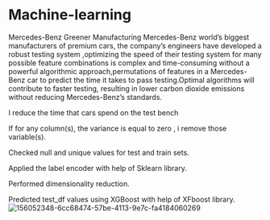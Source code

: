 # Machine-learning
Mercedes-Benz Greener Manufacturing
Mercedes-Benz world’s biggest manufacturers of premium cars, the company’s engineers have developed a robust testing system ,optimizing the speed of their testing system for many possible feature combinations is complex and time-consuming without a powerful algorithmic approach,permutations of features in a Mercedes-Benz car to predict the time it takes to pass testing.Optimal algorithms will contribute to faster testing, resulting in lower carbon dioxide emissions without reducing Mercedes-Benz’s standards.

I reduce the time that cars spend on the test bench

If for any column(s), the variance is equal to zero , i remove those variable(s).

Checked null and unique values for test and train sets.

Applied the label encoder with help of Sklearn library.

Performed dimensionality reduction.

Predicted test_df values using XGBoost with help of XFboost library.![156052348-6cc68474-57be-4113-9e7c-fa4184060269](https://user-images.githubusercontent.com/95237822/162043029-b3fd7a9d-876a-45f9-be4c-88ee0ad0f6cb.jpg)



